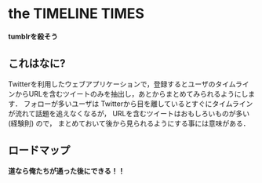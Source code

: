 # the TIMELINE TIMES
**tumblrを殺そう**

## これはなに?
Twitterを利用したウェブアプリケーションで，登録するとユーザのタイムラインからURLを含むツイートのみを抽出し，あとからまとめてみられるようにします．
フォローが多いユーザは
Twitterから目を離しているとすぐにタイムラインが流れて話題を追えなくなるが，
URLを含むツイートはおもしろいものが多い (経験則) ので，
まとめておいて後から見られるようにする事には意味がある．

## ロードマップ
**道なら俺たちが通った後にできる！！**